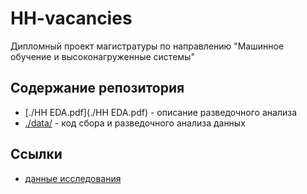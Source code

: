 # HH-vacancies
Дипломный проект магистратуры по направлению "Машинное обучение и высоконагруженные системы"

## Содержание репозитория

* [./HH EDA.pdf](./HH EDA.pdf) - описание разведочного анализа
* [./data/](./data/) - код сбора и разведочного анализа данных

## Ссылки

* [данные исследования](https://drive.google.com/drive/folders/1TEBXF4IuvTGobAxlQIMFJN4qFEC01VI4?usp=share_link)
